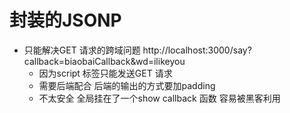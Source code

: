 # 封装的JSONP

- 只能解决GET 请求的跨域问题 
    http://localhost:3000/say?callback=biaobaiCallback&wd=ilikeyou
    - 因为script 标签只能发送GET 请求
    - 需要后端配合
        后端的输出的方式要加padding
    - 不太安全 
        全局挂在了一个show callback 函数 容易被黑客利用
